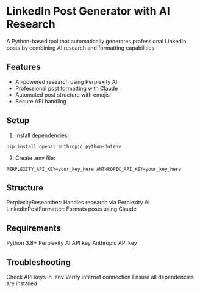 # LinkedIn Post Generator with AI Research

A Python-based tool that automatically generates professional LinkedIn posts by combining AI research and formatting capabilities.

## Features
- AI-powered research using Perplexity AI
- Professional post formatting with Claude
- Automated post structure with emojis
- Secure API handling

## Setup

1. Install dependencies:

`pip install openai anthropic python-dotenv`

2. Create .env file:

`PERPLEXITY_API_KEY=your_key_here
ANTHROPIC_API_KEY=your_key_here`


## Structure

PerplexityResearcher: Handles research via Perplexity AI
LinkedInPostFormatter: Formats posts using Claude

## Requirements

Python 3.8+
Perplexity AI API key
Anthropic API key

## Troubleshooting

Check API keys in .env
Verify internet connection
Ensure all dependencies are installed
